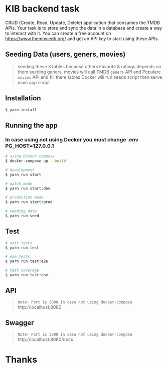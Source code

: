 # KIB backend task
CRUD (Create, Read, Update, Delete) application that consumes the TMDB APIs. Your
task is to store and sync the data in a database and create a way to interact with it.
You can create a free account on https://www.themoviedb.org/ and get an API key to start using
these APIs.

## Seeding Data (users, geners, movies)
> seeding these 3 tables because others Favorite & ratings depends on them
seeding geners, movies will call TMDB `geners` API and Populare `movies` API and fill there tables
Docker will run seeds script then serve main app script
>


## Installation
```bash
$ yarn install
```

## Running the app
###  In case using not using Docker you must change .env PG_HOST=127.0.0.1
```bash
# using Docker compose
$ docker-compose up --build

# development
$ yarn run start

# watch mode
$ yarn run start:dev

# production mode
$ yarn run start:prod

# seeding data
$ yarn run seed
```

## Test
```bash
# unit tests
$ yarn run test

# e2e tests
$ yarn run test:e2e

# test coverage
$ yarn run test:cov
```

## API
> `Note! Port is 3000 in case not using docker-compose`
http://localhost:8080

## Swagger
> `Note! Port is 3000 in case not using docker-compose`
http://localhost:8080/docs

# Thanks

